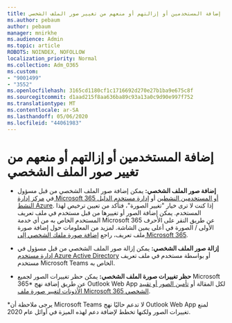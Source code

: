 ```yaml
---
title: إضافة المستخدمين أو إزالتهم أو منعهم من تغيير صور الملف الشخصي
ms.author: pebaum
author: pebaum
manager: mnirkhe
ms.audience: Admin
ms.topic: article
ROBOTS: NOINDEX, NOFOLLOW
localization_priority: Normal
ms.collection: Adm_O365
ms.custom:
- "9001499"
- "3552"
ms.openlocfilehash: 3165cd1180cf1c1716692d270e27b1ba9e675c8f
ms.sourcegitcommit: d1aad215f8aa636ba89c93a13a0c9d90e997f752
ms.translationtype: MT
ms.contentlocale: ar-SA
ms.lasthandoff: 05/06/2020
ms.locfileid: "44061983"
---
```

# <a name="add-remove-or-prevent-users-from-changing-profile-photos"></a>إضافة المستخدمين أو إزالتهم أو منعهم من تغيير صور الملف الشخصي

- **إضافة صور الملف الشخصي:** يمكن إضافة صور الملف الشخصي من قبل مسؤول في [مركز إدارة Microsoft 365 أو المستخدمين النشطين](https://admin.microsoft.com/Adminportal/Home?source=applauncher#/users) أو [إدارة مستخدم الدليل النشط Azure](https://portal.azure.com/#blade/Microsoft_AAD_IAM/UsersManagementMenuBlade/AllUsers).  إذا كنت لا ترى خيار "تغيير الصورة"، فتأكد من تعيين ترخيص لهذا المستخدم. يمكن إضافة الصور أو تغييرها من قبل مستخدم في ملف تعريف المستخدم الخاص به من أي خدمة Microsoft 365 عن طريق النقر على الأحرف الأولى / الصورة في أعلى يمين الشاشة. لمزيد من المعلومات حول إضافة صورة ملف تعريف، راجع [إضافة صورة ملفك الشخصي إلى Microsoft 365](https://support.office.com/article/add-your-profile-photo-to-office-365-2eaf93fd-b3f1-43b9-9cdc-bdcd548435b7).

- **إزالة صور الملف الشخصي:** يمكن إزالة صور الملف الشخصي من قبل مسؤول في [إدارة مستخدم Azure Active Directory](https://portal.azure.com/#blade/Microsoft_AAD_IAM/UsersManagementMenuBlade/AllUsers) أو بواسطة مستخدم في ملف تعريف مستخدم Microsoft Teams الخاص به.

- **حظر تغييرات صورة الملف الشخصي:** يمكن حظر تغييرات الصور لجميع Microsoft 365* عن طريق إضافة نهج Outlook Web App لكل المقالة أو [تأمين الصور أو تقييد الأذونات لتغيير صورة ملف Microsoft 365 الشخصي](https://answers.microsoft.com/msoffice/forum/msoffice_o365admin-mso_manage/locking-photos-or-restricting-permissions-to/1d19ae4f-de5d-4c3d-a0ad-4b8b8ac32e3d).

*يرجى ملاحظة أن Microsoft Teams لا تدعم حاليًا نهج Outlook Web App لمنع تغييرات الصور ولكنها تخطط لإضافة دعم لهذه الميزة في أوائل عام 2020.
